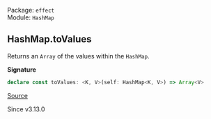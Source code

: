 Package: `effect`<br />
Module: `HashMap`<br />

## HashMap.toValues

Returns an `Array` of the values within the `HashMap`.

**Signature**

```ts
declare const toValues: <K, V>(self: HashMap<K, V>) => Array<V>
```

[Source](https://github.com/Effect-TS/effect/tree/main/packages/effect/src/HashMap.ts#L238)

Since v3.13.0